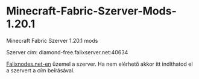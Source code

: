 # Minecraft-Fabric-Szerver-Mods-1.20.1
Minecraft Fabric Szerver 1.20.1 mods

Szerver cím: diamond-free.falixserver.net:40634

[Falixnodes.net-en](https://falixnodes.net/) üzemel a szerver. Ha nem elérhető akkor itt indíthatod el a szervert a cím beírásával.
